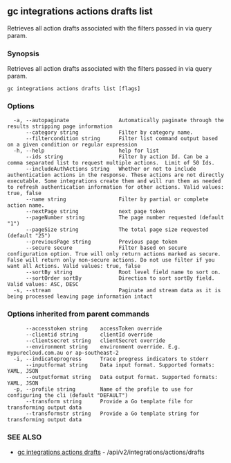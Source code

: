 ## gc integrations actions drafts list

Retrieves all action drafts associated with the filters passed in via query param.

### Synopsis

Retrieves all action drafts associated with the filters passed in via query param.

```
gc integrations actions drafts list [flags]
```

### Options

```
  -a, --autopaginate                Automatically paginate through the results stripping page information
      --category string             Filter by category name.
      --filtercondition string      Filter list command output based on a given condition or regular expression
  -h, --help                        help for list
      --ids string                  Filter by action Id. Can be a comma separated list to request multiple actions.  Limit of 50 Ids.
      --includeAuthActions string   Whether or not to include authentication actions in the response. These actions are not directly executable. Some integrations create them and will run them as needed to refresh authentication information for other actions. Valid values: true, false
      --name string                 Filter by partial or complete action name.
      --nextPage string             next page token
      --pageNumber string           The page number requested (default "1")
      --pageSize string             The total page size requested (default "25")
      --previousPage string         Previous page token
      --secure secure               Filter based on secure configuration option. True will only return actions marked as secure. False will return only non-secure actions. Do not use filter if you want all Actions. Valid values: true, false
      --sortBy string               Root level field name to sort on.
      --sortOrder sortBy            Direction to sort sortBy field. Valid values: ASC, DESC
  -s, --stream                      Paginate and stream data as it is being processed leaving page information intact
```

### Options inherited from parent commands

```
      --accesstoken string    accessToken override
      --clientid string       clientId override
      --clientsecret string   clientSecret override
      --environment string    environment override. E.g. mypurecloud.com.au or ap-southeast-2
  -i, --indicateprogress      Trace progress indicators to stderr
      --inputformat string    Data input format. Supported formats: YAML, JSON
      --outputformat string   Data output format. Supported formats: YAML, JSON
  -p, --profile string        Name of the profile to use for configuring the cli (default "DEFAULT")
      --transform string      Provide a Go template file for transforming output data
      --transformstr string   Provide a Go template string for transforming output data
```

### SEE ALSO

* [gc integrations actions drafts](gc_integrations_actions_drafts.html)	 - /api/v2/integrations/actions/drafts


